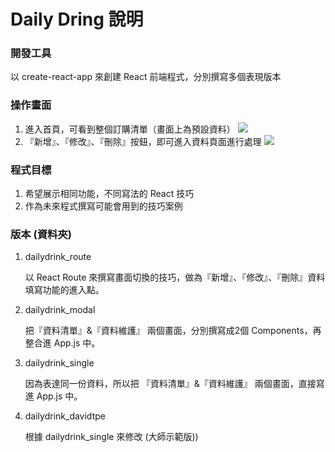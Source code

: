 # Daily Dring 說明

### 開發工具
以 create-react-app 來創建 React 前端程式，分別撰寫多個表現版本

### 操作畫面
1. 進入首頁，可看到整個訂購清單（畫面上為預設資料）
![](https://i.imgur.com/YQfWY0M.png)
2. 『新增』、『修改』、『刪除』按鈕，即可進入資料頁面進行處理
![](https://i.imgur.com/uE5ID5v.png)

### 程式目標
1. 希望展示相同功能，不同寫法的 React 技巧
2. 作為未來程式撰寫可能會用到的技巧案例

### 版本 (資料夾)
1. dailydrink_route 

    以 React Route 來撰寫畫面切換的技巧，做為『新增』、『修改』、『刪除』資料填寫功能的進入點。
2. dailydrink_modal 

    把『資料清單』&『資料維護』 兩個畫面，分別撰寫成2個 Components，再整合進 App.js 中。
3. dailydrink_single

    因為表達同一份資料，所以把 『資料清單』&『資料維護』 兩個畫面，直接寫進 App.js 中。
4. dailydrink_davidtpe

    根據 dailydrink_single 來修改 (大師示範版))